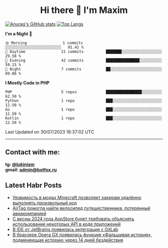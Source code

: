 ## <h1 align="center">Hi there 👋 I'm Maxim</h1>

[![Anurag's GitHub stats](https://github-readme-stats.vercel.app/api?username=lukinism)](https://github.com/anuraghazra/github-readme-stats) [![Top Langs](https://github-readme-stats.vercel.app/api/top-langs/?username=lukinism)](https://github.com/anuraghazra/github-readme-stats)

<!--START_SECTION:waka-->
**I'm a Night 🦉** 

```text
🌞 Morning                1 commits           ░░░░░░░░░░░░░░░░░░░░░░░░░   01.41 % 
🌆 Daytime                21 commits          ███████░░░░░░░░░░░░░░░░░░   29.58 % 
🌃 Evening                42 commits          ███████████████░░░░░░░░░░   59.15 % 
🌙 Night                  7 commits           ██░░░░░░░░░░░░░░░░░░░░░░░   09.86 % 
```


**I Mostly Code in PHP** 

```text
PHP                      5 repos             ████████████████░░░░░░░░░   62.50 % 
Python                   1 repo              ███░░░░░░░░░░░░░░░░░░░░░░   12.50 % 
Go                       1 repo              ███░░░░░░░░░░░░░░░░░░░░░░   12.50 % 
Kotlin                   1 repo              ███░░░░░░░░░░░░░░░░░░░░░░   12.50 % 
```




 Last Updated on 30/07/2023 18:37:02 UTC
<!--END_SECTION:waka-->
___
## Contact with me:
**tg: [@lukinism](https://t.me/lukinism)  
gmail: admin@botfox.ru**

## Latest Habr Posts
<!-- BLOG-POST-LIST:START -->
- [Уязвимость в модах Minecraft позволяет хакерам удалённо выполнять произвольный код](https://habr.com/ru/news/751570/)
- [AirTag помогла найти велосипед путешественника, потерянный авиакомпанией](https://habr.com/ru/news/751494/)
- [С весны 2024 года AppStore будет требовать объяснять использование некоторых API в коде приложений](https://habr.com/ru/news/751128/)
- [В IDE от JetBrains появилась интеграция с GitLab](https://habr.com/ru/news/750964/)
- [В браузере Opera GX появилась функция «Фальшивая история», подменяющая историю через 14 дней бездействия](https://habr.com/ru/news/750910/)
<!-- BLOG-POST-LIST:END -->
